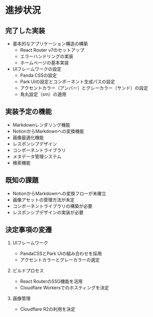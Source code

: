 # 進捗状況

## 完了した実装
- 基本的なアプリケーション構造の構築
  - React Router v7のセットアップ
  - エラーハンドリングの実装
  - ホームページの基本実装
- UIフレームワークの設定
  - Panda CSSの設定
  - Park UIの設定とコンポーネント生成パスの設定
  - アクセントカラー（アンバー）とグレーカラー（サンド）の設定
  - 角丸設定（sm）の適用

## 実装予定の機能
- Markdownレンダリング機能
- NotionからMarkdownへの変換機能
- 画像最適化機能
- レスポンシブデザイン
- コンポーネントライブラリ
- メタデータ管理システム
- 検索機能

## 既知の課題
- NotionからMarkdownへの変換フローが未確立
- 画像アセットの管理方法が未定
- コンポーネントライブラリの構築が必要
- レスポンシブデザインの実装が必要

## 決定事項の変遷
1. UIフレームワーク
   - PandaCSSとPark UIの組み合わせを採用
   - アクセントカラーとグレーカラーの選定

2. ビルドプロセス
   - React RouterのSSG機能を活用
   - Cloudflare Workersでのホスティングを決定

3. 画像管理
   - Cloudflare R2の利用を決定
